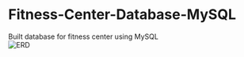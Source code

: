 # Fitness-Center-Database-MySQL
Built database for fitness center using MySQL <br>
![ERD](https://github.com/xy994/Fitness-Center-Database-MySQL/blob/master/ERD.png)
